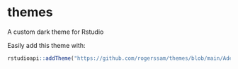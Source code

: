 # themes
A custom dark theme for Rstudio

Easily add this theme with:

```r
rstudioapi::addTheme("https://github.com/rogerssam/themes/blob/main/Adelaide.rstheme", apply = TRUE)
```
